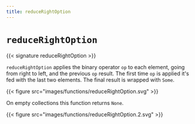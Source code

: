 ```yaml
---
title: reduceRightOption
---
```


# `reduceRightOption`

{{< signature reduceRightOption >}}

`reduceRightOption` applies the binary operator `op` to each element, going from right to left, and the previous `op` result.
The first time `op` is applied it's fed with the last two elements.
The final result is wrapped with `Some`.

{{< figure src="images/functions/reduceRightOption.svg" >}}

On empty collections this function returns `None`.

{{< figure src="images/functions/reduceRightOption.2.svg" >}}
